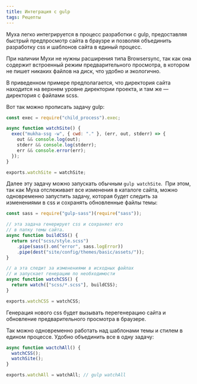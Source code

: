 ```yaml
---
title: Интеграция с gulp
tags: Рецепты
---
```


Муха легко интегрируется в процесс разработки с gulp, предоставляя быстрый
предпросмотр сайта в браузре и позволяя объединить разработку
css и шаблонов сайта в единый процесс.

При наличии Мухи не нужны расширения типа Browsersync, так как она содержит встроенный
режим предварительного просмотра, в котором не пишет никаких файлов на диск, что удобно
и экологично.

В приведенном примере предполагается, что директория сайта находится на
верхнем уровне директории проекта, и там же — директория с
файлами scss.

Вот так можно прописать задачу gulp:

```javascript
const exec = require("child_process").exec;

async function watchSite() {
  exec("mukha-ssg -w", { cwd: "." }, (err, out, stderr) => {
    out && console.log(out);
    stderr && console.log(stderr);
    err && console.error(err);
  });
}

exports.watchSite = watchSite;
```

Далее эту задачу можно запускать обычным `gulp watchSite`.  При этом,
так как Муха отслеживает все изменения в каталоге сайта, можно одновременно
запустить задачу, которая будет следить за изменениями в css и сохранять обновленные
файлы темы:

```javascript
const sass = require("gulp-sass")(require("sass"));

// эта задача генерирует css и сохраняет его
// в папку темы сайта.
async function buildCSS() {
  return src("scss/style.scss")
    .pipe(sass().on("error", sass.logError))
    .pipe(dest("site/config/themes/basic/assets/"));
}

// а эта следит за изменениями в исходных файлах
// и запускает генерацию по необходимости
async function watchCSS() {
  return watch(["scss/*.scss"], buildCSS);
}

exports.watchCSS = watchCSS;
```

Генерация нового css будет вызывать перегенерацию сайта
и обновление предварительного просмотра в браузере.

Так можно одновременно работать над шаблонами темы и стилем в
едином процессе. Удобно объединить все в одну задачу:

```javascript
async function wactchAll() {
  watchCSS();
  watchSite();
}

exports.watchAll = watchAll; // gulp watchAll
```

